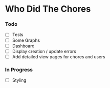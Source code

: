 # Who Did The Chores

### Todo

- [ ] Tests
- [ ] Some Graphs
- [ ] Dashboard
- [ ] Display creation / update errors
- [ ] Add detailed view pages for chores and users

### In Progress
- [ ] Styling
